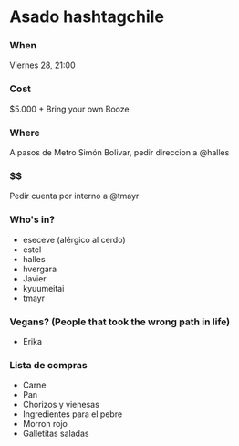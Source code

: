 # Asado hashtagchile

### When

Viernes 28, 21:00

### Cost

$5.000 + Bring your own Booze

### Where

A pasos de Metro Simón Bolivar, pedir direccion a @halles

### $$$$$$

Pedir cuenta por interno a @tmayr

### Who's in?
- eseceve (alérgico al cerdo)
- estel
- halles
- hvergara
- Javier
- kyuumeitai
- tmayr

### Vegans? (People that took the wrong path in life)
- Erika

### Lista de compras
- Carne
- Pan
- Chorizos y vienesas
- Ingredientes para el pebre
- Morron rojo
- Galletitas saladas
